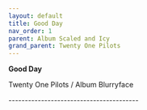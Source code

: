 ```yaml
---  
layout: default  
title: Good Day  
nav_order: 1  
parent: Album Scaled and Icy  
grand_parent: Twenty One Pilots  
---  
```


**Good Day**
<p>
Twenty One Pilots / Album Blurryface
</p>  
----------------------------------------

